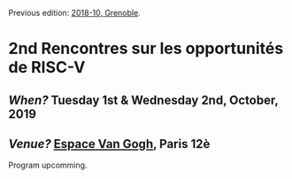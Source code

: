 Previous edition: [2018-10, Grenoble](https://hal-cea.archives-ouvertes.fr/cea-01892399v2/document).

# 2nd Rencontres sur les opportunités de RISC-V
## *When?* Tuesday 1st & Wednesday 2nd, October, 2019
## *Venue?* [Espace Van Gogh](https://espace-van-gogh.com/), Paris 12è

Program upcomming.
